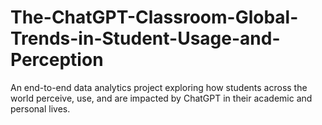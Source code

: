 # The-ChatGPT-Classroom-Global-Trends-in-Student-Usage-and-Perception
An end-to-end data analytics project exploring how students across the world perceive, use, and are impacted by ChatGPT in their academic and personal lives.
